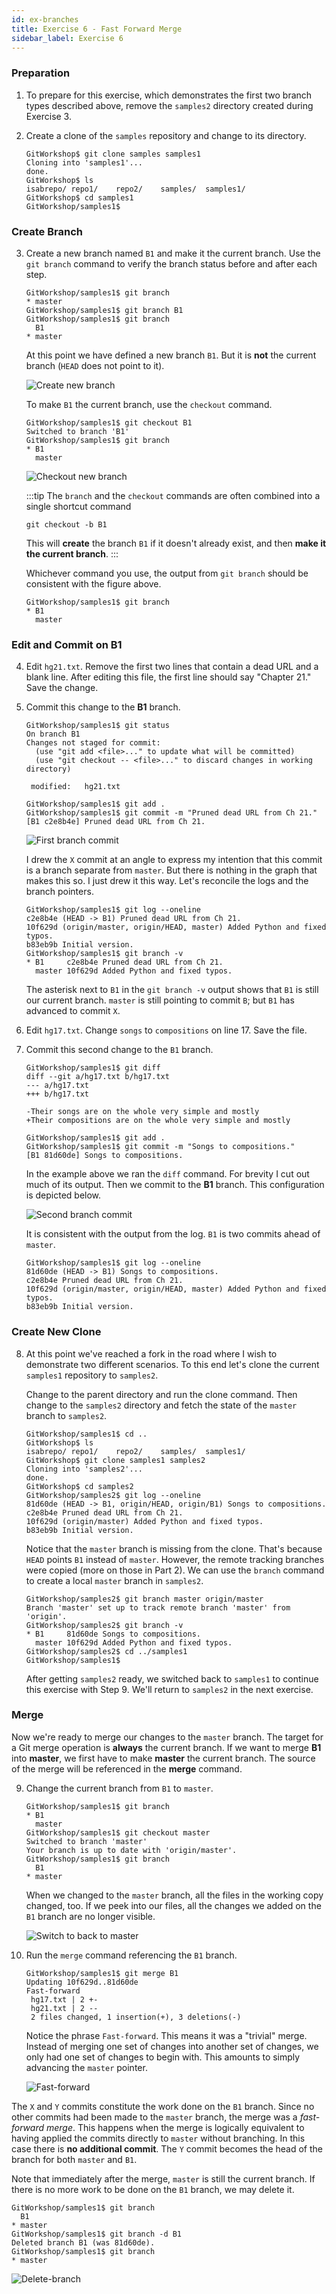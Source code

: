 ```yaml
---
id: ex-branches
title: Exercise 6 - Fast Forward Merge
sidebar_label: Exercise 6
---
```


### Preparation

1. To prepare for this exercise, which demonstrates
   the first two branch types described above,
   remove the `samples2` directory created during
   Exercise 3.

2. Create a clone of the `samples` repository
   and change to its directory.

   ```console
   GitWorkshop$ git clone samples samples1
   Cloning into 'samples1'...
   done.
   GitWorkshop$ ls
   isabrepo/ repo1/    repo2/    samples/  samples1/
   GitWorkshop$ cd samples1
   GitWorkshop/samples1$
   ```

### Create Branch

3. Create a new branch named `B1` and make it the 
   current branch.  Use the `git branch` command
   to verify the branch status before and after
   each step.

   ```console
   GitWorkshop/samples1$ git branch
   * master
   GitWorkshop/samples1$ git branch B1
   GitWorkshop/samples1$ git branch
     B1
   * master
   ```

   At this point we have defined a new branch `B1`.
   But it is **not** the current branch (`HEAD` does not
   point to it).

   ![Create new branch](/git/images/ff02.svg)

   To make `B1` the current branch, use the `checkout`
   command.

   ```console
   GitWorkshop/samples1$ git checkout B1
   Switched to branch 'B1'
   GitWorkshop/samples1$ git branch
   * B1
     master
   ```

   ![Checkout new branch](/git/images/ff03.png)

   :::tip
   The `branch` and the `checkout` commands are often
   combined into a single shortcut command

   ```console
   git checkout -b B1
   ```

   This will **create** the branch `B1` if it doesn't
   already exist, and then **make it the current branch**.
   :::

   Whichever command you use, the output from
   `git branch` should be consistent with the figure above.

   ```console
   GitWorkshop/samples1$ git branch
   * B1
     master
   ```

### Edit and Commit on B1

4. Edit `hg21.txt`.  Remove the first two lines that contain a dead
   URL and a blank line.  After editing this file, the first line
   should say "Chapter 21."  Save the change.

5. Commit this change to the **B1** branch.

   ```console
   GitWorkshop/samples1$ git status
   On branch B1
   Changes not staged for commit:
     (use "git add <file>..." to update what will be committed)
     (use "git checkout -- <file>..." to discard changes in working directory)

   	modified:   hg21.txt

   GitWorkshop/samples1$ git add .
   GitWorkshop/samples1$ git commit -m "Pruned dead URL from Ch 21."
   [B1 c2e8b4e] Pruned dead URL from Ch 21.
   ```


   ![First branch commit](/git/images/ff04.svg)

   I drew the `X` commit at an angle to express my intention that
   this commit is a branch separate from `master`.  But there is nothing
   in the graph that makes this so.  I just drew it this way.
   Let's reconcile the logs and the branch pointers.

   ```console
   GitWorkshop/samples1$ git log --oneline
   c2e8b4e (HEAD -> B1) Pruned dead URL from Ch 21.
   10f629d (origin/master, origin/HEAD, master) Added Python and fixed typos.
   b83eb9b Initial version.
   GitWorkshop/samples1$ git branch -v
   * B1     c2e8b4e Pruned dead URL from Ch 21.
     master 10f629d Added Python and fixed typos.
   ```

   The asterisk next to `B1` in the `git branch -v` output shows that
   `B1` is still our current branch.  `master` is still pointing to
   commit `B`; but `B1` has advanced to commit `X`.

6. Edit `hg17.txt`.  Change `songs` to `compositions` on line 17.
   Save the file.

7. Commit this second change to the `B1` branch.

   ```console
   GitWorkshop/samples1$ git diff
   diff --git a/hg17.txt b/hg17.txt
   --- a/hg17.txt
   +++ b/hg17.txt
   
   -Their songs are on the whole very simple and mostly
   +Their compositions are on the whole very simple and mostly

   GitWorkshop/samples1$ git add .
   GitWorkshop/samples1$ git commit -m "Songs to compositions."
   [B1 81d60de] Songs to compositions.
   ```

   In the example above we ran the `diff` command.  For brevity
   I cut out much of its output.  Then we commit to the **B1**
   branch.  This configuration is depicted below.

   ![Second branch commit](/git/images/ff05.svg)

   It is consistent with the output from the log.  `B1` is
   two commits ahead of `master`.

   ```console
   GitWorkshop/samples1$ git log --oneline
   81d60de (HEAD -> B1) Songs to compositions.
   c2e8b4e Pruned dead URL from Ch 21.
   10f629d (origin/master, origin/HEAD, master) Added Python and fixed typos.
   b83eb9b Initial version.
   ```

### Create New Clone

8. At this point we've reached a fork in the road where I wish to
   demonstrate two different scenarios.  To this end let's clone
   the current `samples1` repository to `samples2`.

   Change to the parent directory and run the clone command.
   Then change to the `samples2` directory and fetch the state
   of the `master` branch to `samples2`.

   ```console
   GitWorkshop/samples1$ cd ..
   GitWorkshop$ ls
   isabrepo/ repo1/    repo2/    samples/  samples1/
   GitWorkshop$ git clone samples1 samples2
   Cloning into 'samples2'...
   done.
   GitWorkshop$ cd samples2
   GitWorkshop/samples2$ git log --oneline
   81d60de (HEAD -> B1, origin/HEAD, origin/B1) Songs to compositions.
   c2e8b4e Pruned dead URL from Ch 21.
   10f629d (origin/master) Added Python and fixed typos.
   b83eb9b Initial version.
   ```

   Notice that the `master` branch is missing from the clone.
   That's because `HEAD` points `B1` instead of `master`.
   However, the remote tracking branches were copied
   (more on those in Part 2).  We can use the `branch` command
   to create a local `master` branch in `samples2`.

   ```console
   GitWorkshop/samples2$ git branch master origin/master
   Branch 'master' set up to track remote branch 'master' from 'origin'.
   GitWorkshop/samples2$ git branch -v
   * B1     81d60de Songs to compositions.
     master 10f629d Added Python and fixed typos.
   GitWorkshop/samples2$ cd ../samples1
   GitWorkshop/samples1$
   ```

   After getting `samples2` ready, we switched back to `samples1`
   to continue this exercise with Step 9.  We'll return to
   `samples2` in the next exercise.

### Merge

Now we're ready to merge our changes to the `master` branch.
The target for a Git merge operation is **always** the current
branch.  If we want to merge **B1** into **master**, we first
have to make **master** the current branch.  The source of the
merge will be referenced in the **merge** command.

9. Change the current branch from `B1` to `master`.

   ```console
   GitWorkshop/samples1$ git branch
   * B1
     master
   GitWorkshop/samples1$ git checkout master
   Switched to branch 'master'
   Your branch is up to date with 'origin/master'.
   GitWorkshop/samples1$ git branch
     B1
   * master
   ```

   When we changed to the `master` branch, all the files in the
   working copy changed, too.  If we peek into our files, all
   the changes we added on the `B1` branch are no longer visible.

   ![Switch to back to master](/git/images/ff06.svg)

10. Run the `merge` command referencing the `B1` branch.

    ```console
    GitWorkshop/samples1$ git merge B1
    Updating 10f629d..81d60de
    Fast-forward
     hg17.txt | 2 +-
     hg21.txt | 2 --
     2 files changed, 1 insertion(+), 3 deletions(-)
    ```

    Notice the phrase `Fast-forward`.  This means it was a
    "trivial" merge.  Instead of merging one set of changes
    into another set of changes, we only had one set of changes
    to begin with.  This amounts to simply advancing the
    `master` pointer.

    ![Fast-forward](/git/images/ff07.svg)

The `X` and `Y` commits constitute the work done on the `B1`
branch.  Since no other commits had been made to the `master`
branch, the merge was a *fast-forward merge*.  This happens
when the merge is logically equivalent to having applied the
commits directly to `master` without branching.  In this case
there is **no additional commit**.  The `Y` commit becomes the
head of the branch for both `master` and `B1`.

Note that immediately after the merge, `master` is still the
current branch. If there is no more work to be done on the `B1`
branch, we may delete it.

```console
GitWorkshop/samples1$ git branch
  B1
* master
GitWorkshop/samples1$ git branch -d B1
Deleted branch B1 (was 81d60de).
GitWorkshop/samples1$ git branch
* master
```

![Delete-branch](/git/images/ff08.svg)

